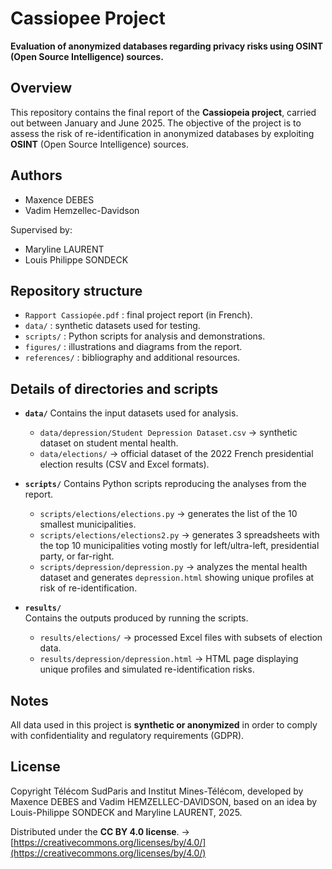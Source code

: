 # Cassiopee Project
**Evaluation of anonymized databases regarding privacy risks using OSINT (Open Source Intelligence) sources.**

## Overview
This repository contains the final report of the **Cassiopeia project**, carried out between January and June 2025.
The objective of the project is to assess the risk of re-identification in anonymized databases by exploiting **OSINT** (Open Source Intelligence) sources.

## Authors
- Maxence DEBES
- Vadim Hemzellec-Davidson

Supervised by:
- Maryline LAURENT
- Louis Philippe SONDECK

## Repository structure
- `Rapport Cassiopée.pdf` : final project report (in French).
- `data/` : synthetic datasets used for testing.
- `scripts/` : Python scripts for analysis and demonstrations.
- `figures/` : illustrations and diagrams from the report.
- `references/` : bibliography and additional resources.

## Details of directories and scripts

- **`data/`**
  Contains the input datasets used for analysis.
  - `data/depression/Student Depression Dataset.csv` → synthetic dataset on student mental health.
  - `data/elections/` → official dataset of the 2022 French presidential election results (CSV and Excel formats).

- **`scripts/`**
  Contains Python scripts reproducing the analyses from the report.
  - `scripts/elections/elections.py` → generates the list of the 10 smallest municipalities.
  - `scripts/elections/elections2.py` → generates 3 spreadsheets with the top 10 municipalities voting mostly for left/ultra-left, presidential party, or far-right.
  - `scripts/depression/depression.py` → analyzes the mental health dataset and generates `depression.html` showing unique profiles at risk of re-identification.

- **`results/`**  
  Contains the outputs produced by running the scripts.
  - `results/elections/` → processed Excel files with subsets of election data.
  - `results/depression/depression.html` → HTML page displaying unique profiles and simulated re-identification risks.

## Notes
All data used in this project is **synthetic or anonymized** in order to comply with confidentiality and regulatory requirements (GDPR).

## License
Copyright Télécom SudParis and Institut Mines-Télécom,
developed by Maxence DEBES and Vadim HEMZELLEC-DAVIDSON,
based on an idea by Louis-Philippe SONDECK and Maryline LAURENT, 2025.

Distributed under the **CC BY 4.0 license**.
→ [https://creativecommons.org/licenses/by/4.0/](https://creativecommons.org/licenses/by/4.0/)

